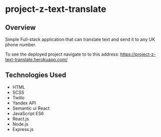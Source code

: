 # project-z-text-translate
<!-- https://project-z-text-translate.herokuapp.com/ -->

## Overview
Simple Full-stack application that can translate text and send it to any UK phone number.

To see the deployed project navigate to to this address: https://project-z-text-translate.herokuapp.com/

## Technologies Used
* HTML
* SCSS
* Twillo
* Yandex API
* Semantic ui React
* JavaScript ES6
* React.js
* Node.js
* Express.js